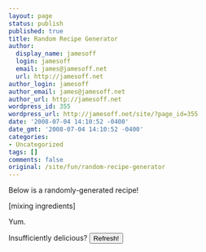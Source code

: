 ```yaml
---
layout: page
status: publish
published: true
title: Random Recipe Generator
author:
  display_name: jamesoff
  login: jamesoff
  email: james@jamesoff.net
  url: http://jamesoff.net
author_login: jamesoff
author_email: james@jamesoff.net
author_url: http://jamesoff.net
wordpress_id: 355
wordpress_url: http://jamesoff.net/site/?page_id=355
date: '2008-07-04 14:10:52 -0400'
date_gmt: '2008-07-04 14:10:52 -0400'
categories:
- Uncategorized
tags: []
comments: false
original: /site/fun/random-recipe-generator
---
```

Below is a randomly-generated recipe!

<div id="recipe">[mixing ingredients]</div>

Yum.

Insufficiently delicious? <input id="refresh" type="button" value="Refresh!" onclick="fetchRecipe();" />

<!--<p>Sufficiently delicious? Why not work up an appetite by looking at some of the other things I've made? <strong><a title="Kickdown" href="http://jamesoff.net/site/kickdown/">Like listening to music while you drive?</a></strong> Or maybe <strong><a title="Fuzzycalc" href="https://itunes.apple.com/gb/app/fuzzycalc/id482693643?mt=8">a calculator which rounds its answers</a></strong> would help you. May I tempt you with a <strong><a title="Deja Do" href="http://jamesoff.net/site/deja-do/">Repeating todo list manager</a></strong>? It's super-handy for things like packing for trips :)<br /> -->

<script src="//ajax.googleapis.com/ajax/libs/jquery/2.1.3/jquery.min.js"></script>
<script type="text/javascript">// <![CDATA[

function fetchRecipe() {
	var api_url = "https://api.jamesoff.net/recipe/v1";
	$.getJSON(api_url, function(data) {
		$("div#recipe").replaceWith(
			formatReceipe(data)
		);
	} );
}

function formatReceipe(data) {
	var HTML = '<div id="recipe">';
	HTML += '<h2>' + data.title + '</h2>';
	HTML += '<div class="recipe_serves">Serves ' + data.serves + '</div>';
	HTML += '<ul class="recipe_needs">You will need:';
	data.ingredients.forEach(function(i) {
		HTML += "<li>" + i + "</li>";
	});
	HTML += "</ul>";
	HTML += "Instructions:";
	HTML += "<ol class='recipe_instr'>";
	data.steps.forEach(function(s) {
		HTML += "<li>" + s + "</li>";
	});
	HTML + "</ol>";
	HTML += "</div>";
	return HTML;
}

$(window).load(fetchRecipe());
// ]]</script>

